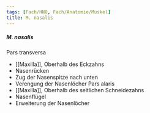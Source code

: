 ```yaml
---
tags: [Fach/HNO, Fach/Anatomie/Muskel]
title: M. nasalis
---
```

##### M. nasalis
Pars transversa
*   [[Maxilla]], Oberhalb des Eckzahns
*   Nasenrücken
*   Zug der Nasenspitze nach unten
*   Verengung der Nasenlöcher
Pars alaris
*   [[Maxilla]], Oberhalb des seitlichen Schneidezahns
*   Nasenflügel
*   Erweiterung der Nasenlöcher